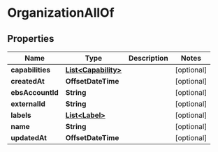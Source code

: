 

# OrganizationAllOf


## Properties

Name | Type | Description | Notes
------------ | ------------- | ------------- | -------------
**capabilities** | [**List&lt;Capability&gt;**](Capability.md) |  |  [optional]
**createdAt** | **OffsetDateTime** |  |  [optional]
**ebsAccountId** | **String** |  |  [optional]
**externalId** | **String** |  |  [optional]
**labels** | [**List&lt;Label&gt;**](Label.md) |  |  [optional]
**name** | **String** |  |  [optional]
**updatedAt** | **OffsetDateTime** |  |  [optional]



